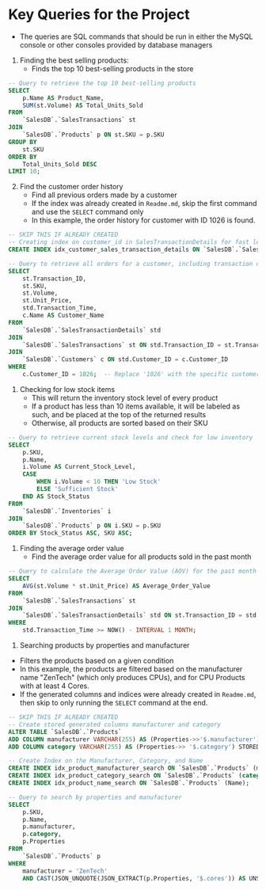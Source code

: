 # Key Queries for the Project
- The queries are SQL commands that should be run in either the MySQL console or other consoles provided by database managers
1. Finding the best selling products:
   - Finds the top 10 best-selling products in the store
```SQL
-- Query to retrieve the top 10 best-selling products
SELECT 
    p.Name AS Product_Name,
    SUM(st.Volume) AS Total_Units_Sold
FROM 
    `SalesDB`.`SalesTransactions` st
JOIN 
    `SalesDB`.`Products` p ON st.SKU = p.SKU
GROUP BY 
    st.SKU
ORDER BY 
    Total_Units_Sold DESC
LIMIT 10;
```
2. Find the customer order history
   - Find all previous orders made by a customer
   - If the index was already created in `Readme.md`, skip the first command and use the `SELECT` command only
   - In this example, the order history for customer with ID 1026 is found.
```SQL
-- SKIP THIS IF ALREADY CREATED
-- Creating index on customer_id in SalesTransactionDetails for fast lookup
CREATE INDEX idx_customer_sales_transaction_details ON `SalesDB`.`SalesTransactionDetails` (Customer_ID);
```
```SQL
-- Query to retrieve all orders for a customer, including transaction details
SELECT 
    st.Transaction_ID,
    st.SKU,
    st.Volume,
    st.Unit_Price,
    std.Transaction_Time,
    c.Name AS Customer_Name
FROM 
    `SalesDB`.`SalesTransactionDetails` std
JOIN 
    `SalesDB`.`SalesTransactions` st ON std.Transaction_ID = st.Transaction_ID
JOIN 
    `SalesDB`.`Customers` c ON std.Customer_ID = c.Customer_ID
WHERE 
    c.Customer_ID = 1026;  -- Replace '1026' with the specific customer ID
```

1. Checking for low stock items
   - This will return the inventory stock level of every product
   - If a product has less than 10 items available, it will be labeled as such, and be placed at the top of the returned results
   - Otherwise, all products are sorted based on their SKU
```SQL
-- Query to retrieve current stock levels and check for low inventory
SELECT 
    p.SKU,
    p.Name,
    i.Volume AS Current_Stock_Level,
    CASE 
        WHEN i.Volume < 10 THEN 'Low Stock' 
        ELSE 'Sufficient Stock' 
    END AS Stock_Status
FROM 
    `SalesDB`.`Inventories` i
JOIN 
    `SalesDB`.`Products` p ON i.SKU = p.SKU
ORDER BY Stock_Status ASC, SKU ASC;
```

1. Finding the average order value
    - Find the average order value for all products sold in the past month
```SQL
-- Query to calculate the Average Order Value (AOV) for the past month
SELECT 
    AVG(st.Volume * st.Unit_Price) AS Average_Order_Value
FROM 
    `SalesDB`.`SalesTransactions` st
JOIN 
    `SalesDB`.`SalesTransactionDetails` std ON st.Transaction_ID = std.Transaction_ID
WHERE 
    std.Transaction_Time >= NOW() - INTERVAL 1 MONTH;
```

1. Searching products by properties and manufacturer
- Filters the products based on a given condition
- In this example, the products are filtered based on the manufacturer name "ZenTech" (which only produces CPUs), and for CPU Products with at least 4 Cores.
- If the generated columns and indices were already created in `Readme.md`, then skip to only running the `SELECT` command at the end.
```SQL
-- SKIP THIS IF ALREADY CREATED
-- Create stored generated columns manufacturer and category
ALTER TABLE `SalesDB`.`Products`
ADD COLUMN manufacturer VARCHAR(255) AS (Properties->>'$.manufacturer') STORED,
ADD COLUMN category VARCHAR(255) AS (Properties->> '$.category') STORED;

-- Create Index on the Manufacturer, Category, and Name
CREATE INDEX idx_product_manufacturer_search ON `SalesDB`.`Products` (manufacturer);
CREATE INDEX idx_product_category_search ON `SalesDB`.`Products` (category);
CREATE INDEX idx_product_name_search ON `SalesDB`.`Products` (Name);
```
```SQL
-- Query to search by properties and manufacturer
SELECT 
    p.SKU,
    p.Name,
    p.manufacturer,
    p.category,
    p.Properties
FROM 
    `SalesDB`.`Products` p
WHERE 
    manufacturer = 'ZenTech'
    AND CAST(JSON_UNQUOTE(JSON_EXTRACT(p.Properties, '$.cores')) AS UNSIGNED) >= 4;
```